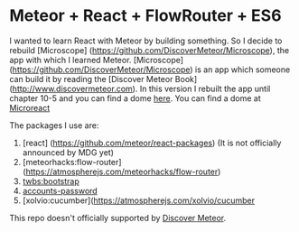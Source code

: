 # Meteor + React + FlowRouter + ES6

I wanted to learn React with Meteor by building something. So I decide to
rebuild [Microscope] (https://github.com/DiscoverMeteor/Microscope), the app with which I learned Meteor.
[Microscope] (https://github.com/DiscoverMeteor/Microscope) is an app which someone can build it by reading the [Discover Meteor Book] (http://www.discovermeteor.com).
In this version I rebuilt the app until chapter 10-5 and you can find a dome [here](http://microreact.meteor.com). You can find a dome at [Microreact](http://microreact.meteor.com/)

The packages I use are:

1. [react] (https://github.com/meteor/react-packages) (It is not officially announced by MDG yet)
2. [meteorhacks:flow-router] (https://atmospherejs.com/meteorhacks/flow-router)
3. [twbs:bootstrap](https://atmospherejs.com/twbs/bootstrap)
4. [accounts-password](https://atmospherejs.com/meteor/accounts-password)
5. [xolvio:cucumber](https://atmospherejs.com/xolvio/cucumber


This repo doesn't officially supported by [Discover Meteor](http://www.discovermeteor.com).
